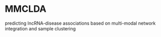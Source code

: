 # MMCLDA
predicting lncRNA-disease associations based on multi-modal network integration and sample clustering
